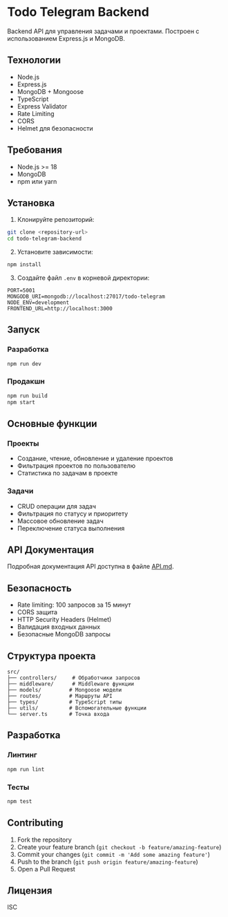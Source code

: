 # Todo Telegram Backend

Backend API для управления задачами и проектами. Построен с использованием Express.js и MongoDB.

## Технологии

- Node.js
- Express.js
- MongoDB + Mongoose
- TypeScript
- Express Validator
- Rate Limiting
- CORS
- Helmet для безопасности

## Требования

- Node.js >= 18
- MongoDB
- npm или yarn

## Установка

1. Клонируйте репозиторий:

```bash
git clone <repository-url>
cd todo-telegram-backend
```

2. Установите зависимости:

```bash
npm install
```

3. Создайте файл `.env` в корневой директории:

```env
PORT=5001
MONGODB_URI=mongodb://localhost:27017/todo-telegram
NODE_ENV=development
FRONTEND_URL=http://localhost:3000
```

## Запуск

### Разработка

```bash
npm run dev
```

### Продакшн

```bash
npm run build
npm start
```

## Основные функции

### Проекты

- Создание, чтение, обновление и удаление проектов
- Фильтрация проектов по пользователю
- Статистика по задачам в проекте

### Задачи

- CRUD операции для задач
- Фильтрация по статусу и приоритету
- Массовое обновление задач
- Переключение статуса выполнения

## API Документация

Подробная документация API доступна в файле [API.md](API.md).

## Безопасность

- Rate limiting: 100 запросов за 15 минут
- CORS защита
- HTTP Security Headers (Helmet)
- Валидация входных данных
- Безопасные MongoDB запросы

## Структура проекта

```
src/
├── controllers/     # Обработчики запросов
├── middleware/      # Middleware функции
├── models/         # Mongoose модели
├── routes/         # Маршруты API
├── types/          # TypeScript типы
├── utils/          # Вспомогательные функции
└── server.ts       # Точка входа
```

## Разработка

### Линтинг

```bash
npm run lint
```

### Тесты

```bash
npm test
```

## Contributing

1. Fork the repository
2. Create your feature branch (`git checkout -b feature/amazing-feature`)
3. Commit your changes (`git commit -m 'Add some amazing feature'`)
4. Push to the branch (`git push origin feature/amazing-feature`)
5. Open a Pull Request

## Лицензия

ISC
